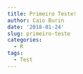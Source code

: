 ```yaml
---
title: Primeiro Teste!
author: Caio Burin
date: '2018-01-24'
slug: primeiro-teste
categories:
  - R
tags:
  - Test
---
```

